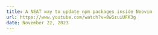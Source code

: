 ```yaml
---
title: A NEAT way to update npm packages inside Neovim
url: https://www.youtube.com/watch?v=8w5zuiUFK3g
date: November 22, 2023
---
```

